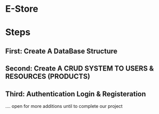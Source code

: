 # E-Store

# Steps

## First: Create A DataBase Structure 

## Second: Create A CRUD SYSTEM TO USERS & RESOURCES (PRODUCTS)

## Third: Authentication Login & Registeration 

.... open for more additions until to complete our project 
